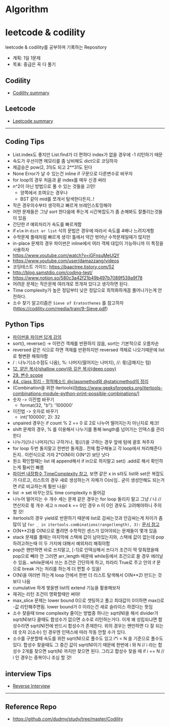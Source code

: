 Algorithm
========

# leetcode & codility
leetcode & codility를 공부하며 기록하는 Repository
- 계획: 1일 1문제
- 목표: 중급은 꼭 다 풀기

## Codility
- [Codility summary](https://github.com/eagle705/tree/master/Codility)

## Leetcode
- [Leetcode summary](https://github.com/eagle705/tree/master/Leetcode)
-----------

## Coding Tips
- List.index도 좋지만 List.find가 더 편하다 index가 없을 경우에 -1 리턴하기 때문
- 속도가 우선이면 메모리를 좀 낭비해도 dict으로 코딩하자
- 제곱승은 pow(2, 31)도 되고 2**31도 된다
- None Error가 날 수 있는건 inline if 구문으로 다른변수로 바꾸자
- for loop의 경우 처음과 끝 index를 매우 신경 써라
- n^2이 아닌 방법으로 풀 수 있는 것들을 고민!
  - 양쪽에서 조여오는 경우나
  - BST 같이 mid를 쪼개서 탐색한다든지..!
- 작은 경우의수부터 생각하고 빠르게 브레인스토밍해야
- 어떤 문제들은 그냥 sort 한다음에 푸는게 시간복잡도가 좀 손해봐도 잘풀리는것들이 있음
- 간단한 if 예외처리가 속도를 빠르게함
- if ```elm``` in ```dict or list``` 식의 문법은 경우에 따라서 속도를 4배나 느려지게함
- 수학문제 풀때처럼 빠르게 생각! 틀에서 약간 벗어난 수학문제일때가 많지만
- in-place 문제의 경우 파이썬은 inline에서 여러 객체 대입이 가능하니까 이 특징을 사용하자
- https://www.youtube.com/watch?v=iGFnsuMeUQY
- https://www.youtube.com/user/damazzang/videos
- 코딩테스트 가이드: https://baactree.tistory.com/52
- http://blog.samstdio.com/coding-test/
- https://www.notion.so/580c3a42f21b49b497b7089f539a9f78
- 어려운 문제는 작은문제 여러개로 쪼개져 있다고 생각하면 된다.
- Time complexity가 높은 정답부터 낮은 정답으로 최적화하게끔 풀어나가는게 안전하다.
- 소수 찾기 알고리즘은 ```Sieve of Eratosthenes``` 를 참고하자 (https://codility.com/media/train/9-Sieve.pdf)

## Python Tips
- [파이썬을 파이썬 답게 강의](https://programmers.co.kr/learn/courses/4008)
- sort(), reverse() -> 이런건 객체를 반환하지 않음, sort는 기본적으로 오름차순
- reversed 같은 식으로 하면 객체를 반환하지만 reversed 객체로 나오기때문에 list로 형변환 해줘야함
- / : 나누기(소수점도 나옴), %: 나머지(떨어지는 나머지), //: 몫(곱해지는 텀)
- [12. 얕은 복사(shallow copy)와 깊은 복사(deep copy)](https://wikidocs.net/16038)
- [29. 변수 scope](https://wikidocs.net/16055)
- [44. class 정리 - 정적메소드 @classmethod와 @staticmethod의 정리](https://wikidocs.net/16074)
- (Combination을 위한 itertools)[https://www.geeksforgeeks.org/itertools-combinations-module-python-print-possible-combinations/]
- 숫자 -> 이진법 바꾸기
  - format(32, "b"): '100000'
- 이진법 -> 숫자로 바꾸기
  - int('100000', 2): 32
- unpaired 경우는 if count % 2 == 0 로 2로 나누어 떨어지는지 아닌지로 체크!
- shift 문제의 경우, % 를 이용해서 나누기를 통해 length를 넘어가는 인덱스를 관리한다
- 나누기(/)나 나머지(%) 구하거나, 몫(//)을 구하는 경우 앞에 텀에 괄호 쳐주자
- for loop 두번 돌지말고 한번만 돌게끔.. 전체 합구해놓고 각 loop에서 처리해준다든지.. 이런식으로 가자 2*O(N)이 O(N^2) 보단 낫다
- 원소 확인할때는 list 에 append해서 if in으로 하지말고 set() .add로 해서 확인하는게 훨씨인 빠름
- [파이썬 내장함수 TimeComplexity 참고](https://wiki.python.org/moin/TimeComplexity), 보면 같은 x in s라도 list와 set은 복잡도가 다르고, 리스트의 경우 새로 생성하는거 자체가 O(n)임.. 굳이 생성안해도 되는거면 if로 비교하는게 훨씬 나음!
- list -> set 바꾸는것도 time complexity n 들어감
- 나누어 떨어지는 수 개수 세는 문제 같은 경우는 for loop 돌리지 말고 그냥 / 나 // 연산자로 몫 개수 세고 n mod k == 0인 경우 n 이 0인 경우도 고려해야하니 주의할 것!
- itertools의 경우 yield로 반환하기 때문에 list로 감싸는것과 안감싸는게 차이가 좀많이 남 ```for _ in itertools.combinations(range(length), 3):``` [문서 참고](https://docs.python.org/2/library/itertools.html#itertools.combinations)
- O(N**2)를 O(N)으로 풀려면 수학적인 센스가 있어야되는 문제들이 몇개 있음
- stack 문제를 풀때는 마지막에 스택에 값이 남아있는지와, 스택에 값이 없는데 pop 하려고하는때 이 두 가지에 대해서 예외처리 해줘야함
- pop은 왠만하면 바로 쓰지말고, [-1]로 인덱싱해서 쓰다가 조건이 딱 맞춰졌을때 pop으로 빼라 안 그러면 arr_length 때문에 while등에서 조건으로 쓸 경우 에러날 수 있음.. while문에서 쓰는 조건은 간단하게 하고, 차라리 True로 주고 안의 if 문으로 break 거는 처리를 하는게 더 편할 수 있음!
- O(N)을 여러번 하는게 loop 안에서 한번 더 리스트 탐색해서 O(N**2) 만드는 것보다 나음
- cumulative 하게 쌓을땐 list의 extend 기능을 활용해보자
- 재귀는 리턴 조건이 명확할때만 써야!
- max_slice 문제는 lower bound 0으로 셋팅하고 풀고 최대값이 0이하면 max()로 -값 리턴해주면됨. lower bound가 0 이라는건 새로 슬라이스 하겠다는 뜻임
- 소수 찾을때 time complexity 줄이는 방법중 하나는 sqrt(N)을 해서 divider가 sqrt(N)보다 클때도 합성수가 없으면 소수로 리턴하는거다. 이게 왜 성립되냐면 합성수라면 sqrt(N)전에 반드시 합성수가 존재한다. 위의 경우는 왠만하면 다 잘 되는데 숫자 2(소수) 인 경우엔 인덱스에 따라 작동 안할 수가 있다.
- 소수를 구분할때 속도를 위한 sqrt(N)으로 풀수도 있고 i*i < N 을 기준으로 풀수도 있다. 합성수 찾을때도 그 중간 값이 sqrt(N)이기 때문에 한번에 i 와 N // i 라는 합성수 2개를 찾으면 sqrt(N) 까지만 찾으면 된다. 그리고 합성수 찾을 때 if i == N // i 인 경우는 중복이니 조심 할 것!

## interview Tips
- [Reverse Interview](https://github.com/JaeYeopHan/Interview_Question_for_Beginner/blob/master/Reverse_Interview/README.md)



---------

## Reference Repo
- https://github.com/dudmy/study/tree/master/Codility
